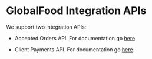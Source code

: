 GlobalFood Integration APIs
=====================================

We support two integration APIs:

- Accepted Orders API. For documentation go [here](./accepted_orders/README.md).

- Client Payments API. For documentation go [here](./client_payments/README.md).